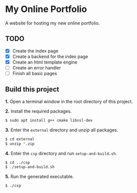 # **My Online Portfolio**
A website for hosting my new online portfolio.
## **TODO**
 * [X] Create the index page
 * [X] Create a backend for the index page
 * [X] Create an html template engine
 * [ ] Create an error handler
 * [ ] Finish all basic pages
## **Build this project**
**1.** Open a terminal window in the root directory of this project.

**2.** Install the required packages.
```bash
$ sudo apt install g++ cmake libssl-dev
```
**3.** Enter the `external` directory and unzip all packages.
```bash
$ cd external
$ unzip *.zip
```
**4.** Enter the `csp` directory and run `setup-and-build.sh`.
```bash
$ cd ../csp
$ ./setup-and-build.sh
```
**5.** Run the generated executable.
```bash
$ ./csp
```
